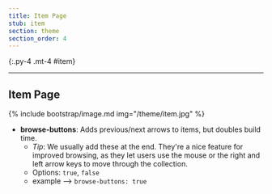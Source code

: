 ```yaml
---
title: Item Page
stub: item
section: theme
section_order: 4
---
```


{:.py-4 .mt-4 #item}
***

## Item Page 

{% include bootstrap/image.md img="/theme/item.jpg" %}

- **browse-buttons**: Adds previous/next arrows to items, but doubles build time. 
	- *Tip*: We usually add these at the end. They're a nice feature for improved browsing, as they let users use the mouse or the right and left arrow keys to move through the collection. 
	- Options: `true`, `false`
	- example --> `browse-buttons: true`